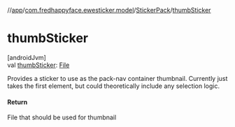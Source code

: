 //[app](../../../index.md)/[com.fredhappyface.ewesticker.model](../index.md)/[StickerPack](index.md)/[thumbSticker](thumb-sticker.md)

# thumbSticker

[androidJvm]\
val [thumbSticker](thumb-sticker.md): [File](https://developer.android.com/reference/kotlin/java/io/File.html)

Provides a sticker to use as the pack-nav container thumbnail. Currently just takes the first element, but could theoretically include any selection logic.

#### Return

File that should be used for thumbnail
